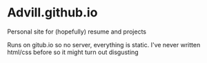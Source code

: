# Advill.github.io
Personal site for (hopefully) resume and projects

Runs on gitub.io so no server, everything is static. I've never written html/css
before so it might turn out disgusting
